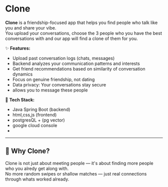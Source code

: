 # Clone

**Clone** is a friendship-focused app that helps you find people who talk like you and share your vibe.  
You upload your conversations, choose the 3 people who you have the best conversations with and our app will find a clone of them for you.  

✨ **Features:**  
- Upload past conversation logs (chats, messages)  
- Backend analyzes your communication patterns and interests  
- Get friend recommendations based on similarity of conversation dynamics  
- Focus on genuine friendship, not dating  
- Data privacy: Your conversations stay secure
- allows you to message these people

🚀 **Tech Stack:**  
- Java Spring Boot (backend)  
- html,css,js (frontend)  
- postgresQL + (pg vector)
- google cloud console
- 
---

## 🌈 Why Clone?

Clone is not just about meeting people — it's about finding more people who you alredy get along with.   
No more random swipes or shallow matches — just real connections through whats worked already. 
